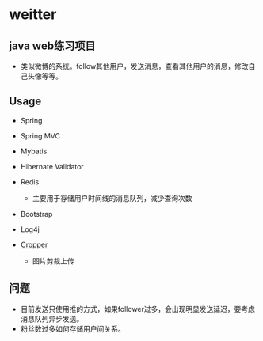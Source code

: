 # weitter

## java web练习项目

- 类似微博的系统。follow其他用户，发送消息，查看其他用户的消息，修改自己头像等等。

## Usage

- Spring

- Spring MVC

- Mybatis

- Hibernate Validator

- Redis
	- 主要用于存储用户时间线的消息队列，减少查询次数

- Bootstrap

- Log4j

- [Cropper](https://github.com/fengyuanchen/cropper)

	- 图片剪裁上传

## 问题

- 目前发送只使用推的方式，如果follower过多，会出现明显发送延迟，要考虑消息队列异步发送。
- 粉丝数过多如何存储用户间关系。